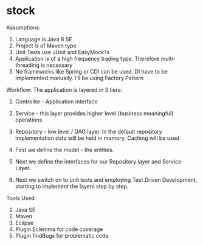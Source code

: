 # stock

Assumptions:
1. Language is Java 8 SE
2. Project is of Maven type
3. Unit Tests use JUnit and EasyMock?s
4. Application is of a high frequency trading type. Therefore multi-threading is necessary
5. No frameworks like Spring or CDI can be used. DI have to be implemented manually. I'll be using Factory Pattern


Workflow:
The application is layered in 3 tiers:
1. Controller - Application interface
2. Service - this layer provides higher level (business meaningful) operations
3. Repository - low level / DAO layer. In the default repository implementation data will be held in memory. Caching will be used


1. First we define the model - the entities. 
2. Next we define the interfaces for our Repository layer and Service Layer.
3. Next we switch on to unit tests and employing Test Driven Development, starting to implement the layers step by step.


Tools Used
1. Java SE
2. Maven
3. Eclipse
4. Plugin Eclemma for code coverage
5. Plugin findBugs for problematic code
